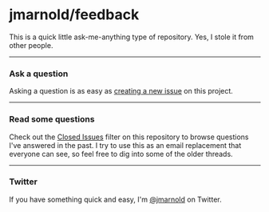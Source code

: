 # jmarnold/feedback

This is a quick little ask-me-anything type of repository. Yes, I stole it from other people.

---

### Ask a question

Asking a question is as easy as
[creating a new issue](https://github.com/jmarnold/feedback/issues/new) on this
project.

---

### Read some questions

Check out the [Closed Issues](https://github.com/jmarnold/feedback/issues?sort=created&direction=desc&state=closed&page=1)
filter on this repository to browse questions I've answered in the past. I try
to use this as an email replacement that everyone can see, so feel free to dig
into some of the older threads.

---

### Twitter

If you have something quick and easy, I'm [@jmarnold](https://twitter.com/jmarnold) on
Twitter.
